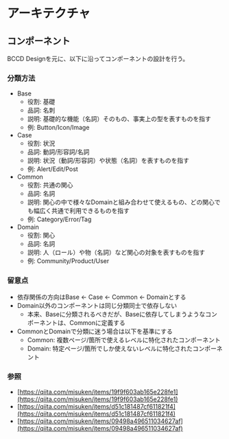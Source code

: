 # アーキテクチャ

## コンポーネント

BCCD Designを元に、以下に沿ってコンポーネントの設計を行う。

### 分類方法

- Base
  - 役割: 基礎
  - 品詞: 名刺
  - 説明: 基礎的な機能（名詞）そのもの、事実上の型を表すものを指す
  - 例: Button/Icon/Image
- Case
  - 役割: 状況
  - 品詞: 動詞/形容詞/名詞
  - 説明: 状況（動詞/形容詞）や状態（名詞）を表すものを指す
  - 例: Alert/Edit/Post
- Common
  - 役割: 共通の関心
  - 品詞: 名詞
  - 説明: 関心の中で様々なDomainと組み合わせて使えるもの、どの関心でも幅広く共通で利用できるものを指す
  - 例: Category/Error/Tag
- Domain
  - 役割: 関心
  - 品詞: 名詞
  - 説明: 人（ロール）や物（名詞）など関心の対象を表すものを指す
  - 例: Community/Product/User

### 留意点

- 依存関係の方向はBase <- Case <- Common <- Domainとする
- Domain以外のコンポーネントは同じ分類同士で依存しない
  - 本来、Baseに分類されるべきだが、Baseに依存してしまうようなコンポーネントは、Commonに定義する
- CommonとDomainで分類に迷う場合は以下を基準にする
  - Common: 複数ページ/箇所で使えるレベルに特化されたコンポーネント
  - Domain: 特定ページ/箇所でしか使えないレベルに特化されたコンポーネント

### 参照

- [https://qiita.com/misuken/items/19f9f603ab165e228fe1](https://qiita.com/misuken/items/19f9f603ab165e228fe1)
- [https://qiita.com/misuken/items/d51c181487cf611821f4](https://qiita.com/misuken/items/d51c181487cf611821f4)
- [https://qiita.com/misuken/items/09498a496511034627af](https://qiita.com/misuken/items/09498a496511034627af)
